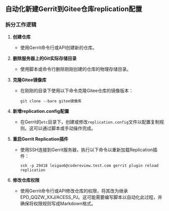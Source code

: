 ## 自动化新建Gerrit到Gitee仓库replication配置

### 拆分工作逻辑

1. **创建仓库**
   - 使用Gerrit命令行或API创建新的仓库。

2. **删除服务器上的Git实际存储目录**
   - 使用脚本或命令行删除刚刚创建的仓库的物理存储目录。

3. **克隆Gitee镜像库**
   - 在刚刚的目录下使用以下命令克隆Gitee仓库的镜像版本：
     ```
     git clone --bare gitee镜像库
     ```

4. **新增replication.config配置**
   - 在Gerrit的`etc`目录下，创建或修改`replication.config`文件以配置复制规则。这可以通过脚本或手动操作完成。

5. **重启Gerrit Replication插件**
   - 使用SSH连接到Gerrit服务器，执行以下命令以重新加载Replication插件：
     ```
     ssh -p 29418 leigao6@codereview.test.com gerrit plugin reload replication
     ```

6. **修改仓库权限**
   - 使用Gerrit命令行或API修改仓库的权限，将其改为继承EPD_QQZW_XXJ/ACESS_PJ。这可能需要编写脚本以自动化此过程，并确保将权限规则写成Markdown格式。
